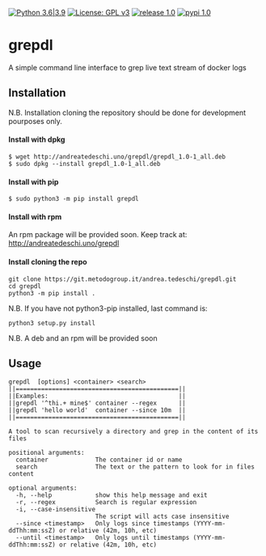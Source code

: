 [![Python 3.6|3.9](https://img.shields.io/badge/python-3.6|3.9-blue.svg)](https://www.python.org/) [![License: GPL v3](https://img.shields.io/badge/License-GPLv3-red.svg)](https://www.gnu.org/licenses/gpl-3.0) [![release 1.0](https://img.shields.io/badge/release-1.0-yellow.svg)](https://github.com/DontPanicO/grepdl/releases/tag/v1.0) [![pypi 1.0](https://img.shields.io/badge/pypi-1.0-purple.svg)](https://pypi.org/project/grepdl/)

# grepdl

A simple command line interface to grep live text stream of docker logs

## Installation

N.B. Installation cloning the repository should be done for development pourposes only.

#### Install with dpkg

```console
$ wget http://andreatedeschi.uno/grepdl/grepdl_1.0-1_all.deb
$ sudo dpkg --install grepdl_1.0-1_all.deb
```

#### Install with pip

```console
$ sudo python3 -m pip install grepdl
```

#### Install with rpm

An rpm package will be provided soon.
Keep track at: http://andreatedeschi.uno/grepdl

#### Install cloning the repo 

```console
git clone https://git.metodogroup.it/andrea.tedeschi/grepdl.git
cd grepdl
python3 -m pip install .
```
N.B. If you have not python3-pip installed, last command is:

```console
python3 setup.py install
```

N.B. A deb and an rpm will be provided soon

## Usage

```console
grepdl  [options] <container> <search>
||=============================================||
||Examples:                                    ||
||grepdl '^thi.+ mine$' container --regex      ||
||grepdl 'hello world'  container --since 10m  ||
||=============================================||

A tool to scan recursively a directory and grep in the content of its files

positional arguments:
  container             The container id or name
  search                The text or the pattern to look for in files content

optional arguments:
  -h, --help            show this help message and exit
  -r, --regex           Search is regular expression
  -i, --case-insensitive
                        The script will acts case insensitive
  --since <timestamp>   Only logs since timestamps (YYYY-mm-ddThh:mm:ssZ) or relative (42m, 10h, etc)
  --until <timestamp>   Only logs until timestamps (YYYY-mm-ddThh:mm:ssZ) or relative (42m, 10h, etc)
```

